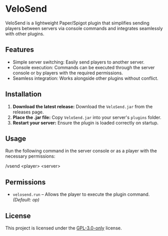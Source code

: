 # VeloSend

VeloSend is a lightweight Paper/Spigot plugin that simplifies sending players between servers via console commands and integrates seamlessly with other plugins.

## Features

- Simple server switching: Easily send players to another server.
- Console execution: Commands can be executed through the server console or by players with the required permissions.
- Seamless integration: Works alongside other plugins without conflict.

## Installation

1. **Download the latest release:** Download the `VeloSend.jar` from the releases page.
2. **Place the .jar file:** Copy `VeloSend.jar` into your server's `plugins` folder.
3. **Restart your server:** Ensure the plugin is loaded correctly on startup.

## Usage

Run the following command in the server console or as a player with the necessary permissions:

/vsend \<player> \<server>


## Permissions

- `velosend.run` – Allows the player to execute the plugin command. *(Default: op)*  

## License

This project is licensed under the [GPL-3.0-only](https://www.gnu.org/licenses/gpl-3.0.en.html) license.
